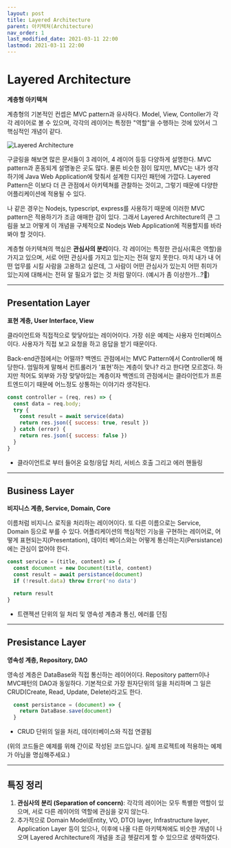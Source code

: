 ```yaml
---
layout: post
title: Layered Architecture
parent: 아키텍쳐(Architecture)
nav_order: 1
last_modified_date: 2021-03-11 22:00
lastmod: 2021-03-11 22:00
---
```

# Layered Architecture
**계층형 아키텍쳐**

계층형의 기본적인 컨셉은 MVC pattern과 유사하다. Model, View, Contoller가 각각 레이어로 볼 수 있으며, 각각의 레이어는 특정한 "역할"을 수행하는 것에 있어서 그 핵심적인 개념이 같다.

![Layered Architecture](../../../assets/images/architecture_layered.png)

구글링을 해보면 많은 문서들이 3 레이어, 4 레이어 등등 다양하게 설명한다. MVC pattern과 혼동되게 설명놓은 곳도 많다. 물론 비슷한 점이 많지만, MVC는 내가 생각하기에 Java Web Application에 맞춰서 설계한 디자인 패턴에 가깝다. Layered Pattern은 이보다 더 큰 관점에서 아키텍쳐를 관찰하는 것이고, 그렇기 때문에 다양한 어플리케이션에 적용될 수 있다.

나 같은 경우는 Nodejs, typescript, express를 사용하기 때문에 이러한 MVC pattern은 적용하기가 조금 애매한 감이 있다. 그래서 Layered Architecture의 큰 그림을 보고 어떻게 이 개념을 구체적으로  Nodejs Web Application에 적용할지를 바라봐야 할 것이다.

계층형 아키텍쳐의 핵심은 **관심사의 분리**이다. 각 레이어는 특정한 관심사(혹은 역할)을 가지고 있으며, 서로 어떤 관심사를 가지고 있는지는 전혀 알지 못한다.
마치 내가 내 어떤 업무를 시킬 사람을 고용하고 싶은데, 그 사람이 어떤 관심사가 있는지 어떤 취미가 있는지에 대해서는 전혀 알 필요가 없는 것 처럼 말이다. (예시가 좀 이상한가...?🤔)

* * *

## Presentation Layer
**표현 계층, User Interface, View**

클라이언트와 직접적으로 맞닿아있는 레이어이다. 가장 쉬운 예제는 사용자 인터페이스이다. 사용자가 직접 보고 요청을 하고 응답을 받기 때문이다.

Back-end관점에서는 어떨까?
백엔드 관점에서는 MVC Pattern에서 Controller에 해당한다. 엄밀하게 말해서 컨트롤러가 '표현'하는 계층이 맞나? 라고 한다면 모르겠다. 하지만 적어도 외부와 가장 맞닿아있는 계층이자 백엔드의 관점에서는 클라이언트가 프론트엔드이기 때문에 어느정도 상통하는 이야기라 생각된다.
```javascript
const controller = (req, res) => {
  const data = req.body;
  try {
    const result = await service(data)
    return res.json({ success: true, result })
  } catch (error) {
    return res.json({ success: false })
  }
}
```
* 클라이언트로 부터 들어온 요청/응답 처리, 서비스 호출 그리고 에러 핸들링

* * *

## Business Layer
**비지니스 계층, Service, Domain, Core**

이름처럼 비지니스 로직을 처리하는 레이어이다. 또 다른 이름으로는 Service, Domain 등으로 부를 수 있다. 어플리케이션의 핵심적인 기능을 구현하는 레이어로, 어떻게 표현되는지(Presentation), 데이터 베이스와는 어떻게 통신하는지(Persistance)에는 관심이 없어야 한다.
```javascript
const service = (title, content) => {
  const document = new Document(title, content)
  const result = await persistance(document)
  if (!result.data) throw Error('no data')

  return result
}
```
* 트랜젝션 단위의 일 처리 및 영속성 계층과 통신, 에러를 던짐

* * *

## Presistance Layer
**영속성 계층, Repository, DAO**

영속성 계층은 DataBase와 직접 통신하는 레이어이다. Repository pattern이나 MVC패턴의 DAO과 동일하다. 기본적으로 가장 원자단위의 일을 처리하며 그 일은 CRUD(Create, Read, Update, Delete)라고도 한다.
```javascript
  const persistance = (document) => {
    return DataBase.save(document)
  }
```
* CRUD 단위의 일을 처리, 데이터베이스와 직접 연결됨

(위의 코드들은 예제를 위해 간이로 작성된 코드입니다. 실제 프로젝트에 적용하는 예제가 아님을 명심해주세요.)

* * *

## 특징 정리
1. **관심사의 분리 (Separation of concern)**: 각각의 레이어는 모두 특별한 역할이 있으며, 서로 다른 레이어의 역할에 관심을 갖지 않는다.
2. 추가적으로 Domain Model(Entity, VO, DTO) layer, Infrastructure layer, Application Layer 등이 있으나, 이후에 나올 다른 아키텍쳐에도 비슷한 개념이 나오며 Layered Architecture의 개념을 조금 헷갈리게 할 수 있으므로 생략하였다.






